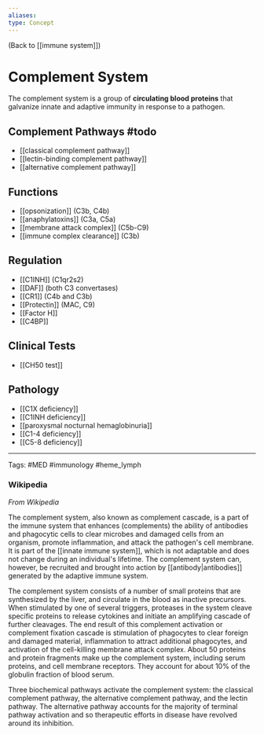 ```yaml
---
aliases: 
type: Concept
---
```


(Back to [[immune system]])

# Complement System

The complement system is a group of **circulating blood proteins** that galvanize innate and adaptive immunity in response to a pathogen.
## Complement Pathways #todo
- [[classical complement pathway]]
- [[lectin-binding complement pathway]]
- [[alternative complement pathway]]
## Functions
- [[opsonization]] (C3b, C4b)
- [[anaphylatoxins]] (C3a, C5a)
- [[membrane attack complex]] (C5b-C9)
- [[immune complex clearance]] (C3b)
## Regulation
- [[C1INH]] (C1qr2s2)
- [[DAF]] (both C3 convertases)
- [[CR1]] (C4b and C3b)
- [[Protectin]] (MAC, C9)
- [[Factor H]]
- [[C4BP]]
## Clinical Tests
- [[CH50 test]]
## Pathology
- [[C1X deficiency]]
- [[C1INH deficiency]]
- [[paroxysmal nocturnal hemaglobinuria]]
- [[C1-4 deficiency]]
- [[C5-8 deficiency]]

---
Tags: #MED #immunology #heme_lymph 

### Wikipedia
_From Wikipedia_

The complement system, also known as complement cascade, is a part of the immune system that enhances (complements) the ability of antibodies and phagocytic cells to clear microbes and damaged cells from an organism, promote inflammation, and attack the pathogen's cell membrane. It is part of the [[innate immune system]], which is not adaptable and does not change during an individual's lifetime. The complement system can, however, be recruited and brought into action by [[antibody|antibodies]] generated by the adaptive immune system.

The complement system consists of a number of small proteins that are synthesized by the liver, and circulate in the blood as inactive precursors. When stimulated by one of several triggers, proteases in the system cleave specific proteins to release cytokines and initiate an amplifying cascade of further cleavages. The end result of this complement activation or complement fixation cascade is stimulation of phagocytes to clear foreign and damaged material, inflammation to attract additional phagocytes, and activation of the cell-killing membrane attack complex. About 50 proteins and protein fragments make up the complement system, including serum proteins, and cell membrane receptors. They account for about 10% of the globulin fraction of blood serum.

Three biochemical pathways activate the complement system: the classical complement pathway, the alternative complement pathway, and the lectin pathway. The alternative pathway accounts for the majority of terminal pathway activation and so therapeutic efforts in disease have revolved around its inhibition.